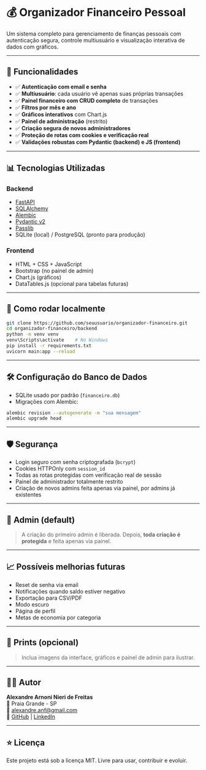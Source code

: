 
# 💰 Organizador Financeiro Pessoal

Um sistema completo para gerenciamento de finanças pessoais com autenticação segura, controle multiusuário e visualização interativa de dados com gráficos.

---

## 🚀 Funcionalidades

- ✅ **Autenticação com email e senha**
- ✅ **Multiusuário**: cada usuário vê apenas suas próprias transações
- ✅ **Painel financeiro com CRUD completo** de transações
- ✅ **Filtros por mês e ano**
- ✅ **Gráficos interativos** com Chart.js
- ✅ **Painel de administração** (restrito)
- ✅ **Criação segura de novos administradores**
- ✅ **Proteção de rotas com cookies e verificação real**
- ✅ **Validações robustas com Pydantic (backend) e JS (frontend)**

---

## 📊 Tecnologias Utilizadas

### Backend
- [FastAPI](https://fastapi.tiangolo.com/)
- [SQLAlchemy](https://www.sqlalchemy.org/)
- [Alembic](https://alembic.sqlalchemy.org/)
- [Pydantic v2](https://docs.pydantic.dev/)
- [Passlib](https://passlib.readthedocs.io/en/stable/)
- SQLite (local) / PostgreSQL (pronto para produção)

### Frontend
- HTML + CSS + JavaScript
- Bootstrap (no painel de admin)
- Chart.js (gráficos)
- DataTables.js (opcional para tabelas futuras)

---

## 🧪 Como rodar localmente

```bash
git clone https://github.com/seuusuario/organizador-financeiro.git
cd organizador-financeiro/backend
python -m venv venv
venv\Scripts\activate    # No Windows
pip install -r requirements.txt
uvicorn main:app --reload
```

---

## 🛠️ Configuração do Banco de Dados

- SQLite usado por padrão (`financeiro.db`)
- Migrações com Alembic:
```bash
alembic revision --autogenerate -m "sua mensagem"
alembic upgrade head
```

---

## 🛡️ Segurança

- Login seguro com senha criptografada (`bcrypt`)
- Cookies HTTPOnly com `session_id`
- Todas as rotas protegidas com verificação real de sessão
- Painel de administrador totalmente restrito
- Criação de novos admins feita apenas via painel, por admins já existentes

---

## 👤 Admin (default)

> A criação do primeiro admin é liberada. Depois, **toda criação é protegida** e feita apenas via painel.

---

## 📈 Possíveis melhorias futuras

- Reset de senha via email
- Notificações quando saldo estiver negativo
- Exportação para CSV/PDF
- Modo escuro
- Página de perfil
- Metas de economia por categoria

---

## 📸 Prints (opcional)

> Inclua imagens da interface, gráficos e painel de admin para ilustrar.

---

## 👨‍💻 Autor

**Alexandre Arnoni Nieri de Freitas**  
📍 Praia Grande - SP  
📧 alexandre.anf@gmail.com  
🔗 [GitHub](https://github.com/alexarnoni) | [LinkedIn](https://www.linkedin.com/in/alexandrearnoni)

---

## ⭐ Licença

Este projeto está sob a licença MIT. Livre para usar, contribuir e evoluir.
